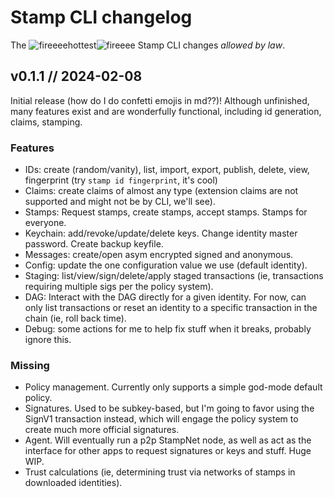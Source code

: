 # Stamp CLI changelog

The ![fireeee](https://stamp-protocol.github.io/assets/images/fireanim.gif)hottest![fireeee](https://stamp-protocol.github.io/assets/images/fireanim.gif)
Stamp CLI changes *allowed by law*.

## v0.1.1 // 2024-02-08

Initial release (how do I do confetti emojis in md??)! Although unfinished, many features exist and
are wonderfully functional, including id generation, claims, stamping.

### Features

- IDs: create (random/vanity), list, import, export, publish, delete, view, fingerprint (try `stamp id fingerprint`, it's cool)
- Claims: create claims of almost any type (extension claims are not supported and might not be by CLI, we'll see).
- Stamps: Request stamps, create stamps, accept stamps. Stamps for everyone.
- Keychain: add/revoke/update/delete keys. Change identity master password. Create backup keyfile.
- Messages: create/open asym encrypted signed and anonymous.
- Config: update the one configuration value we use (default identity).
- Staging: list/view/sign/delete/apply staged transactions (ie, transactions requiring multiple sigs per the policy system).
- DAG: Interact with the DAG directly for a given identity. For now, can only list transactions or reset an identity to a
  specific transaction in the chain (ie, roll back time).
- Debug: some actions for me to help fix stuff when it breaks, probably ignore this.

### Missing

- Policy management. Currently only supports a simple god-mode default policy.
- Signatures. Used to be subkey-based, but I'm going to favor using the SignV1 transaction instead, which will
  engage the policy system to create much more official signatures.
- Agent. Will eventually run a p2p StampNet node, as well as act as the interface for other apps to request signatures or
  keys and stuff. Huge WIP.
- Trust calculations (ie, determining trust via networks of stamps in downloaded identities).

